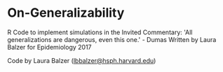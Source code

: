 # On-Generalizability
R Code to implement simulations in the Invited Commentary:  'All generalizations are dangerous, even this one.' - Dumas 
Written by Laura Balzer for Epidemiology 2017

Code by Laura Balzer (lbbalzer@hsph.harvard.edu)

